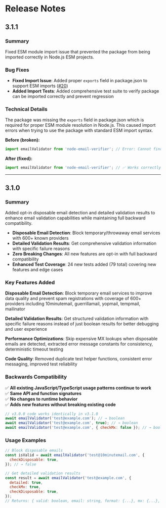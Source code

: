 # Release Notes

## 3.1.1

### Summary

Fixed ESM module import issue that prevented the package from being imported correctly in Node.js ESM projects.

### Bug Fixes

- **Fixed Import Issue**: Added proper `exports` field in package.json to support ESM imports ([#20](https://github.com/jesselpalmer/node-email-verifier/issues/20))
- **Added Import Tests**: Added comprehensive test suite to verify package can be imported correctly and prevent regression

### Technical Details

The package was missing the `exports` field in package.json which is required for proper ESM module resolution in Node.js. This caused import errors when trying to use the package with standard ESM import syntax.

**Before (broken):**

```javascript
import emailValidator from 'node-email-verifier'; // Error: Cannot find module
```

**After (fixed):**

```javascript
import emailValidator from 'node-email-verifier'; // ✅ Works correctly
```

---

## 3.1.0

### Summary

Added opt-in disposable email detection and detailed validation results to enhance email validation capabilities while maintaining full backward compatibility.

- **Disposable Email Detection**: Block temporary/throwaway email services with 600+ known providers
- **Detailed Validation Results**: Get comprehensive validation information with specific failure reasons
- **Zero Breaking Changes**: All new features are opt-in with full backward compatibility
- **Enhanced Test Coverage**: 24 new tests added (79 total) covering new features and edge cases

### Key Features Added

**Disposable Email Detection**: Block temporary email services to improve data quality and prevent spam registrations with coverage of 600+ providers including 10minutemail, guerrillamail, yopmail, tempmail, mailinator

**Detailed Validation Results**: Get structured validation information with specific failure reasons instead of just boolean results for better debugging and user experience

**Performance Optimizations**: Skip expensive MX lookups when disposable emails are detected, extracted error message constants for consistency, deterministic timeout testing

**Code Quality**: Removed duplicate test helper functions, consistent error messaging, improved test reliability

### Backwards Compatibility

✅ **All existing JavaScript/TypeScript usage patterns continue to work**  
✅ **Same API and function signatures**  
✅ **No changes to runtime behavior**  
✅ **Adds new features without breaking existing code**

```javascript
// v3.0.0 code works identically in v3.1.0
await emailValidator('test@example.com'); // → boolean
await emailValidator('test@example.com', true); // → boolean
await emailValidator('test@example.com', { checkMx: false }); // → boolean
```

### Usage Examples

```javascript
// Block disposable emails
const isValid = await emailValidator('test@10minutemail.com', {
  checkDisposable: true,
}); // → false

// Get detailed validation results
const result = await emailValidator('test@example.com', {
  detailed: true,
  checkMx: true,
  checkDisposable: true,
});
// Returns: { valid: boolean, email: string, format: {...}, mx: {...}, disposable: {...} }
```
